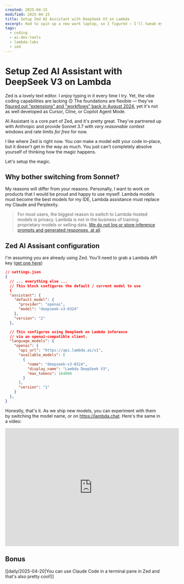 ```yaml
---
created: 2025-04-15
modified: 2025-04-15
title: Setup Zed AI Assistant with DeepSeek V3 on Lambda
excerpt: Had to spin up a new work laptop, so I figured — I'll tweak my Zed setup, do some dogfooding, and show you how to make Zed AI assist awesome!
tags:
  - coding
  - ai-dev-tools
  - lambda-labs
  - zed
---
```


# Setup Zed AI Assistant with DeepSeek V3 on Lambda

Zed is a lovely text editor. I _enjoy_ typing in it every time I try. Yet, the vibe coding capabilities are lacking 🙃 The foundations are flexible — they've [figured out "extensions" and "workflows" back in August 2024](https://zed.dev/blog/zed-ai), yet it's not as well developed as Cursor, Cline, or Copilot Agent Mode.

AI Assistant is a core part of Zed, and it's pretty great. They've partnered up with Anthropic and provide Sonnet 3.7 with _very reasonable_ context windows and rate limits _for free_ for now.

I like where Zed is right now. You _can_ make a model edit your code in-place, but it doesn't get in the way as much. You just can't completely absolve yourself of thinking how the magic happens.

Let's setup the magic.

## Why bother switching from Sonnet?

My reasons will differ from your reasons. Personally, I want to work on products that I would be proud and happy to use myself. Lambda models must become the best models for my IDE, Lambda assistance must replace my Claude and Perplexity.

> For most users, the biggest reason to switch to Lambda-hosted models is privacy. Lambda is not in the business of training proprietary models or selling data. [We do not log or store inference prompts and generated responses, at all](https://deeptalk.lambdalabs.com/t/inference-api-privacy/4553/2).


## Zed AI Assisant configuration

I'm assuming you are already using Zed. You'll need to grab a Lambda API key ([get one here](https://cloud.lambda.ai/api-keys/cloud-api))

```json
// settings.json
{
  // ... everything else ...
  // This block configures the default / current model to use
  {
  "assistant": {
    "default_model": {
      "provider": "openai",
      "model": "deepseek-v3-0324"
    },
    "version": "2"
  },

  // This configures using DeepSeek on Lambda inference
  // via an openai-compatible client.
  "language_models": {
    "openai": {
      "api_url": "https://api.lambda.ai/v1",
      "available_models": [
        {
          "name": "deepseek-v3-0324",
          "display_name": "Lambda DeepSeek V3",
          "max_tokens": 164000
        }
      ],
      "version": "1"
    }
  },
}
```

Honestly, that's it. As we ship new models, you can experiment with them by switching the model name, or on https://lambda.chat. Here's the same in a video:

<iframe width="560" height="380" src="https://www.youtube.com/embed/2Uk7n0nrUV8?si=Ly7objH16UwVSY7D" title="YouTube video player" frameborder="0" allow="accelerometer; autoplay; clipboard-write; encrypted-media; gyroscope; picture-in-picture; web-share" referrerpolicy="strict-origin-when-cross-origin" allowfullscreen></iframe>


## Bonus

[[daily/2025-04-20|You can use Claude Code in a terminal pane in Zed and that's also pretty cool!]]
